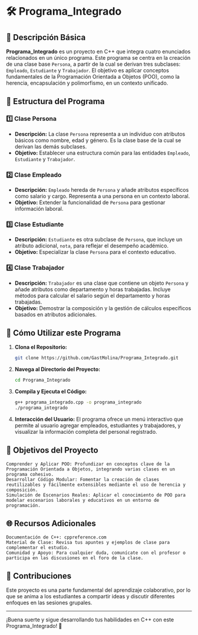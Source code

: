 # 🛠️ Programa_Integrado

## 📜 Descripción Básica

**Programa_Integrado** es un proyecto en C++ que integra cuatro enunciados relacionados en un único programa. Este programa se centra en la creación de una clase base `Persona`, a partir de la cual se derivan tres subclases: `Empleado`, `Estudiante` y `Trabajador`. El objetivo es aplicar conceptos fundamentales de la Programación Orientada a Objetos (POO), como la herencia, encapsulación y polimorfismo, en un contexto unificado.

## 📂 Estructura del Programa

### 1️⃣ **Clase Persona**
   - **Descripción:** La clase `Persona` representa a un individuo con atributos básicos como nombre, edad y género. Es la clase base de la cual se derivan las demás subclases.
   - **Objetivo:** Establecer una estructura común para las entidades `Empleado`, `Estudiante` y `Trabajador`.

### 2️⃣ **Clase Empleado**
   - **Descripción:** `Empleado` hereda de `Persona` y añade atributos específicos como salario y cargo. Representa a una persona en un contexto laboral.
   - **Objetivo:** Extender la funcionalidad de `Persona` para gestionar información laboral.

### 3️⃣ **Clase Estudiante**
   - **Descripción:** `Estudiante` es otra subclase de `Persona`, que incluye un atributo adicional, `nota`, para reflejar el desempeño académico.
   - **Objetivo:** Especializar la clase `Persona` para el contexto educativo.

### 4️⃣ **Clase Trabajador**
   - **Descripción:** `Trabajador` es una clase que contiene un objeto `Persona` y añade atributos como departamento y horas trabajadas. Incluye métodos para calcular el salario según el departamento y horas trabajadas.
   - **Objetivo:** Demostrar la composición y la gestión de cálculos específicos basados en atributos adicionales.

## 🚀 **Cómo Utilizar este Programa**

1. **Clona el Repositorio:**
   ```bash
   git clone https://github.com/GastMolina/Programa_Integrado.git
2. **Navega al Directorio del Proyecto:**
    ```bash
   cd Programa_Integrado
3. **Compila y Ejecuta el Código:**
    ```bash
    g++ programa_integrado.cpp -o programa_integrado
    ./programa_integrado
4. **Interacción del Usuario:**
    El programa ofrece un menú interactivo que permite al usuario agregar empleados, estudiantes y trabajadores, y visualizar la información completa del personal registrado.

## 🎯 **Objetivos del Proyecto**
    Comprender y Aplicar POO: Profundizar en conceptos clave de la Programación Orientada a Objetos, integrando varias clases en un programa cohesivo.
    Desarrollar Código Modular: Fomentar la creación de clases reutilizables y fácilmente extensibles mediante el uso de herencia y composición.
    Simulación de Escenarios Reales: Aplicar el conocimiento de POO para modelar escenarios laborales y educativos en un entorno de programación.

## 🌐 Recursos Adicionales
    Documentación de C++: cppreference.com
    Material de Clase: Revisa tus apuntes y ejemplos de clase para complementar el estudio.
    Comunidad y Apoyo: Para cualquier duda, comunícate con el profesor o participa en las discusiones en el foro de la clase.

## 🤝 Contribuciones
Este proyecto es una parte fundamental del aprendizaje colaborativo, por lo que se anima a los estudiantes a compartir ideas y discutir diferentes enfoques en las sesiones grupales.

---
¡Buena suerte y sigue desarrollando tus habilidades en C++ con este Programa_Integrado! 🎉